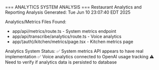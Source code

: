 === ANALYTICS SYSTEM ANALYSIS ===
Restaurant Analytics and Reporting Analysis
Generated: Tue Jun 10 23:07:40 EDT 2025

Analytics/Metrics Files Found:

- app/api/metrics/route.ts - System metrics endpoint
- app/api/transcribe/analytics/route.ts - Voice analytics
- app/(auth)/kitchen/metrics/page.tsx - Kitchen metrics page

Analytics System Status:
✅ System metrics API appears to have real implementation
✅ Voice analytics connected to OpenAI usage tracking
⚠️ Need to verify if analytics data is persisted to database
